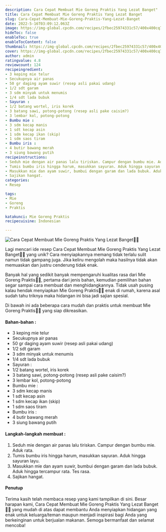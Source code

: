 ```yaml
---
description: Cara Cepat Membuat Mie Goreng Praktis Yang Lezat Banget"
title: Cara Cepat Membuat Mie Goreng Praktis Yang Lezat Banget
slug: Cara-Cepat-Membuat-Mie-Goreng-Praktis-Yang-Lezat-Banget
date: 2022-5-16T03:09:12.063Z
image: https://img-global.cpcdn.com/recipes/2fbec25974331c57/400x400cq70/photo.jpg
hideToc: false
enableToc: true
enableTocContent: false
thumbnail: https://img-global.cpcdn.com/recipes/2fbec25974331c57/400x400cq70/photo.jpg
cover: https://img-global.cpcdn.com/recipes/2fbec25974331c57/400x400cq70/photo.jpg
author: admin
ratingvalue: 4.8
reviewcount: 124
recipeingredient:
- 3 keping mie telur
- Secukupnya air panas
- 50 gr daging ayam suwir (resep asli pakai udang)
- 1/2 sdt garam
- 3 sdm minyak untuk menumis
- 1/4 sdt lada bubuk
- Sayuran :
- 1/2 batang wortel, iris korek
- 3 batang sawi, potong-potong (resep asli pake caisim?)
- 3 lembar kol, potong-potong
- Bumbu mie :
- 3 sdm kecap manis
- 1 sdt kecap asin
- 1 sdm kecap ikan (skip)
- 1 sdm saos tiram
- Bumbu iris :
- 4 butir bawang merah
- 3 siung bawang putih
recipeinstructions:
- Seduh mie dengan air panas lalu tiriskan. Campur dengan bumbu mie. Aduk rata.
- Tumis bumbu iris hingga harum, masukkan sayuran. Aduk hingga sayuran layu.
- Masukkan mie dan ayam suwir, bumbui dengan garam dan lada bubuk. Aduk hingga tercampur rata. Tes rasa.
- Sajikan hangat.
categories:
- Resep

tags:
- Mie
- Goreng
- Praktis

katakunci: Mie Goreng Praktis
recipecuisine: Indonesian

---
```


![Cara Cepat Membuat Mie Goreng Praktis Yang Lezat Banget👩‍🍳](https://img-global.cpcdn.com/recipes/2fbec25974331c57/400x400cq70/photo.jpg)

Lagi mencari ide resep Cara Cepat Membuat Mie Goreng Praktis Yang Lezat Banget👩‍🍳 yang unik? Cara menyiapkannya memang tidak terlalu sulit namun tidak gampang juga. Jika keliru mengolah maka hasilnya tidak akan memuaskan dan justru cenderung tidak enak.

Banyak hal yang sedikit banyak mempengaruhi kualitas rasa dari Mie Goreng Praktis👩‍🍳, pertama dari jenis bahan, kemudian pemilihan bahan segar sampai cara membuat dan menghidangkannya. Tidak usah pusing kalau hendak menyiapkan Mie Goreng Praktis👩‍🍳 enak di rumah, karena asal sudah tahu triknya maka hidangan ini bisa jadi sajian spesial.

Di bawah ini ada beberapa cara mudah dan praktis untuk membuat Mie Goreng Praktis👩‍🍳 yang siap dikreasikan.

<!--inarticleads1-->

#### Bahan-bahan :

- 3 keping mie telur
- Secukupnya air panas
- 50 gr daging ayam suwir (resep asli pakai udang)
- 1/2 sdt garam
- 3 sdm minyak untuk menumis
- 1/4 sdt lada bubuk
- Sayuran :
- 1/2 batang wortel, iris korek
- 3 batang sawi, potong-potong (resep asli pake caisim?)
- 3 lembar kol, potong-potong
- Bumbu mie :
- 3 sdm kecap manis
- 1 sdt kecap asin
- 1 sdm kecap ikan (skip)
- 1 sdm saos tiram
- Bumbu iris :
- 4 butir bawang merah
- 3 siung bawang putih

<!--inarticleads2-->

#### Langkah-langkah membuat :

1. Seduh mie dengan air panas lalu tiriskan. Campur dengan bumbu mie. Aduk rata.
1. Tumis bumbu iris hingga harum, masukkan sayuran. Aduk hingga sayuran layu.
1. Masukkan mie dan ayam suwir, bumbui dengan garam dan lada bubuk. Aduk hingga tercampur rata. Tes rasa.
1. Sajikan hangat.

#### Penutup

Terima kasih telah membaca resep yang kami tampilkan di sini. Besar harapan kami, Cara Cepat Membuat Mie Goreng Praktis Yang Lezat Banget👩‍🍳 yang mudah di atas dapat membantu Anda menyiapkan hidangan yang enak untuk keluarga/teman maupun menjadi inspirasi bagi Anda yang berkeinginan untuk berjualan makanan. Semoga bermanfaat dan selamat mencoba!